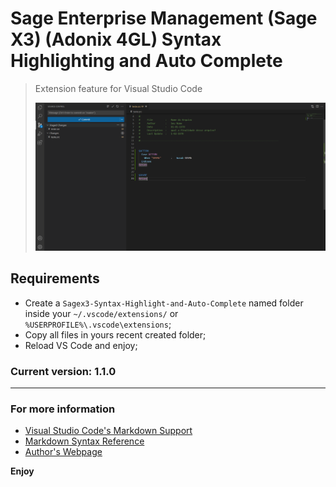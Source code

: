 # Sage Enterprise Management (Sage X3) (Adonix 4GL) Syntax Highlighting and Auto Complete

> Extension feature for Visual Studio Code
>
> <img src= "preview.png">

## Requirements

- Create a `Sagex3-Syntax-Highlight-and-Auto-Complete` named folder inside your `~/.vscode/extensions/` or `%USERPROFILE%\.vscode\extensions`;
- Copy all files in yours recent created folder;
- Reload VS Code and enjoy;

### Current version: 1.1.0

-----------------------------------------------------------------------------------------------------------

### For more information

- [Visual Studio Code's Markdown Support](http://code.visualstudio.com/docs/languages/markdown)
- [Markdown Syntax Reference](https://help.github.com/articles/markdown-basics/)
- [Author's Webpage](https://www.linkedin.com/in/mateus-rodriguez/)

**Enjoy**
